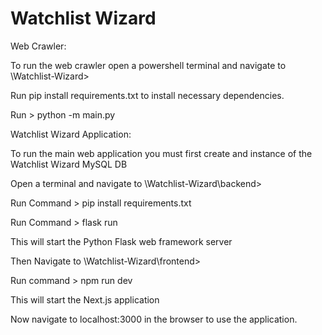 # Watchlist Wizard

Web Crawler:

To run the web crawler open a powershell terminal and navigate to \Watchlist-Wizard>

Run pip install requirements.txt to install necessary dependencies.

Run > python -m main.py

Watchlist Wizard Application:

To run the main web application you must first create and instance of the Watchlist Wizard MySQL DB

Open a terminal and navigate to \Watchlist-Wizard\backend>

Run Command > pip install requirements.txt

Run Command > flask run

This will start the Python Flask web framework server

Then Navigate to \Watchlist-Wizard\frontend>

Run command > npm run dev

This will start the Next.js application

Now navigate to localhost:3000 in the browser to use the application.
